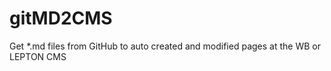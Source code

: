 gitMD2CMS
=========

Get *.md files from GitHub to auto created and modified pages at the WB or LEPTON CMS